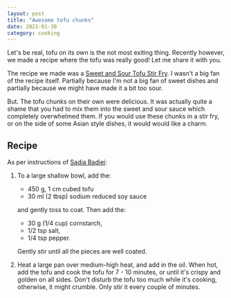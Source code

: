 ```yaml
---
layout: post
title: "Awesome tofu chunks"
date: 2021-01-30
category: cooking
---
```


Let's be real, tofu on its own is the not most exiting thing. Recently however, we made a recipe where the tofu was really good! Let me share it with you.

The recipe we made was a [Sweet and Sour Tofu Stir Fry](https://www.pickuplimes.com/single-post/sweet-and-sour-tofu-stir-fry). I wasn't a big fan of the recipe itself. Partially because I'm not a big fan of sweet dishes and partially because we might have made it a bit too sour. 

But. The tofu chunks on their own were delicious. It was actually quite a shame that you had to mix them into the sweet and sour sauce which  completely overwhelmed them. If you would use these chunks in a stir fry, or on the side of some Asian style dishes, it would would like a charm.

## Recipe

As per instructions of [Sadia Badiei](https://www.pickuplimes.com/single-post/sweet-and-sour-tofu-stir-fry):

1. To a large shallow bowl, add the:
    - 450 g, 1 cm cubed tofu  
    - 30 ml (2 tbsp) sodium reduced soy sauce

    and gently toss to coat. Then add the:
    - 30 g (1/4 cup) cornstarch, 
    - 1/2 tsp salt, 
    - 1/4 tsp pepper. 

    Gently stir until all the pieces are well coated.  

2. Heat a large pan over medium-high heat, and add in the oil. When hot, add the tofu and cook the tofu for 7 - 10 minutes, or until it's crispy and golden on all sides. Don't disturb the tofu too much while it's cooking, otherwise, it might crumble. Only stir it every couple of minutes.   